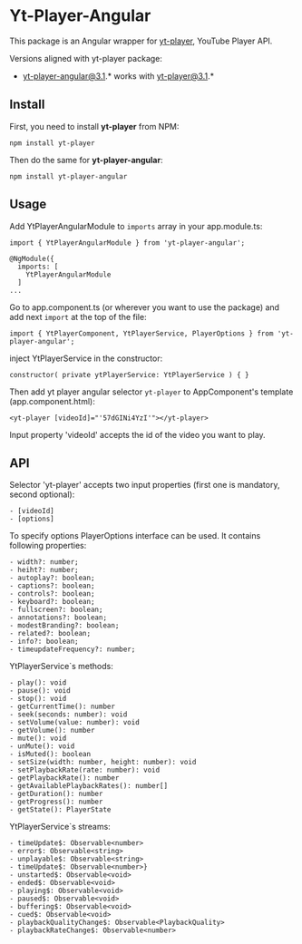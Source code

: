 # Yt-Player-Angular

This package is an Angular wrapper for [yt-player](https://www.npmjs.com/package/yt-player), YouTube Player API.

Versions aligned with yt-player package:
- yt-player-angular@3.1.* works with yt-player@3.1.*

## Install

First, you need to install **yt-player** from NPM:
```
npm install yt-player
```

Then do the same for **yt-player-angular**:
```
npm install yt-player-angular
```

## Usage

Add YtPlayerAngularModule to `imports` array in your app.module.ts:

```
import { YtPlayerAngularModule } from 'yt-player-angular';

@NgModule({
  imports: [
    YtPlayerAngularModule
  ]
...
```

Go to app.component.ts (or wherever you want to use the package) and add next `import` at the top of the file:

```
import { YtPlayerComponent, YtPlayerService, PlayerOptions } from 'yt-player-angular';
```

inject YtPlayerService in the constructor:

```
constructor( private ytPlayerService: YtPlayerService ) { }
```

Then add yt player angular selector `yt-player` to AppComponent's template (app.component.html):

```
<yt-player [videoId]="'57dGINi4YzI'"></yt-player>
```

Input property 'videoId' accepts the id of the video you want to play.

## API

Selector 'yt-player' accepts two input properties (first one is mandatory, second optional):
```
- [videoId]
- [options]
```

To specify options PlayerOptions interface can be used. It contains following properties:
```
- width?: number;
- heiht?: number;
- autoplay?: boolean;
- captions?: boolean;
- controls?: boolean;
- keyboard?: boolean;
- fullscreen?: boolean;
- annotations?: boolean;
- modestBranding?: boolean;
- related?: boolean;
- info?: boolean;
- timeupdateFrequency?: number;
```

YtPlayerService`s methods:
```
- play(): void
- pause(): void
- stop(): void
- getCurrentTime(): number
- seek(seconds: number): void
- setVolume(value: number): void
- getVolume(): number
- mute(): void
- unMute(): void
- isMuted(): boolean
- setSize(width: number, height: number): void
- setPlaybackRate(rate: number): void
- getPlaybackRate(): number
- getAvailablePlaybackRates(): number[]
- getDuration(): number
- ​getProgress(): number
- ​getState(): PlayerState
```

YtPlayerService`s streams:
```
- timeUpdate$: Observable<number>
- error$: Observable<string>
- unplayable$: Observable<string>
- timeUpdate$: Observable<number>}
- unstarted$: Observable<void>
- ended$: Observable<void>
- playing$: Observable<void>
- paused$: Observable<void>
- buffering$: Observable<void>
- cued$: Observable<void>
- playbackQualityChange$: Observable<PlaybackQuality>
- playbackRateChange$: Observable<number>
```
